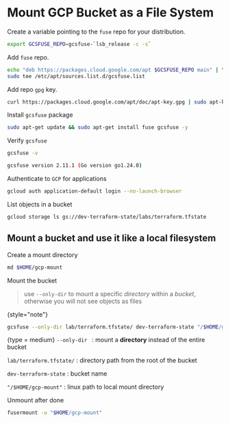 # Mount GCP Bucket as a File System
Create a variable pointing to the `fuse` repo for your distribution.
```bash
export GCSFUSE_REPO=gcsfuse-`lsb_release -c -s`
```
Add `fuse` repo.
```bash
echo "deb https://packages.cloud.google.com/apt $GCSFUSE_REPO main" | \
sudo tee /etc/apt/sources.list.d/gcsfuse.list
```
Add repo `gpg` key.
```Bash
curl https://packages.cloud.google.com/apt/doc/apt-key.gpg | sudo apt-key add -
```
Install `gcsfuse` package
```Bash
sudo apt-get update && sudo apt-get install fuse gcsfuse -y
```
Verify `gcsfuse`
```Bash
gcsfuse -v
```
```Bash
gcsfuse version 2.11.1 (Go version go1.24.0)
```
Authenticate to `GCP` for applications
```Bash
gcloud auth application-default login --no-launch-browser
```
List objects in a bucket
```Bash
gcloud storage ls gs://dev-terraform-state/labs/terraform.tfstate
```
## Mount a bucket and use it like a local filesystem
Create a mount directory
```Bash
md $HOME/gcp-mount
```
Mount the bucket
> use `--only-dir` to mount a specific _directory_ within a _bucket_, otherwise you will not see objects as files
> 
{style="note"}
```Bash
gcsfuse --only-dir lab/terraform.tfstate/ dev-terraform-state "/$HOME/gcp-mount"
```
{type = medium}
`--only-dir `
: mount a **directory** instead of the entire bucket

`lab/terraform.tfstate/`
: directory path from the root of the bucket

`dev-terraform-state`
: bucket name

`"/$HOME/gcp-mount"`
: linux path to local mount directory 


Unmount after done
```Bash
fusermount -u "$HOME/gcp-mount"
```